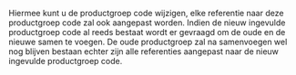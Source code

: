 Hiermee kunt u de productgroep code wijzigen, elke referentie naar deze productgroep code zal ook aangepast worden. Indien de nieuw ingevulde productgroep code al reeds bestaat wordt er gevraagd om de oude en de nieuwe samen te voegen. De oude productgroep zal na samenvoegen wel nog blijven bestaan echter zijn alle referenties aangepast naar de nieuw ingevulde productgroep code.